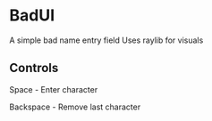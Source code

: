 # BadUI
 A simple bad name entry field
 Uses raylib for visuals

## Controls
Space - Enter character

Backspace - Remove last character
